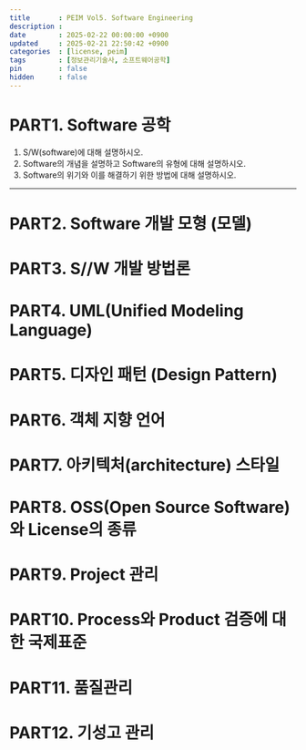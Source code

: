 ```yaml
---
title       : PEIM Vol5. Software Engineering
description :
date        : 2025-02-22 00:00:00 +0900
updated     : 2025-02-21 22:50:42 +0900
categories  : [license, peim]
tags        : [정보관리기술사, 소프트웨어공학]
pin         : false
hidden      : false
---
```


# PART1. Software 공학
1. S/W(software)에 대해 설명하시오.
2. Software의 개념을 설명하고 Software의 유형에 대해 설명하시오.
3. Software의 위기와 이를 해결하기 위한 방법에 대해 설명하시오.

--- 
# PART2. Software 개발 모형 (모델)
# PART3. S//W 개발 방법론
# PART4. UML(Unified Modeling Language)
# PART5. 디자인 패턴 (Design Pattern)
# PART6. 객체 지향 언어
# PART7. 아키텍처(architecture) 스타일
# PART8. OSS(Open Source Software)와 License의 종류 
# PART9. Project 관리
# PART10. Process와 Product 검증에 대한 국제표준
# PART11. 품질관리
# PART12. 기성고 관리
